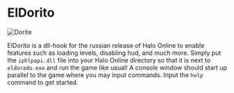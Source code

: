 # ElDorito
![Dorite](http://media.tumblr.com/443e39ef17d62ccbc6e0f7a74c8fa431/tumblr_inline_neor2pzD3j1qb9x1g.gif)

ElDorito is a dll-hook for the russian release of Halo Online to enable features such as loading levels, disabling hud, and much more.
Simply put the `iphlpapi.dll` file into your Halo Online directory so that it is next to `eldorado.exe` and run the game like usual!
A console window should start up parallel to the game where you may input commands. Input the `help` command to get started.